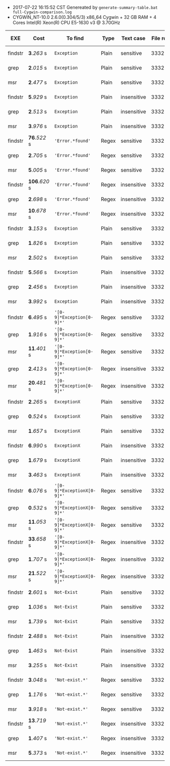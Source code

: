 * 2017-07-22 16:15:52 CST Genereated by ```generate-summary-table.bat full-Cygwin-comparison.log``` 
* CYGWIN_NT-10.0 2.6.0(0.304/5/3) x86_64 Cygwin + 32 GB RAM + 4 Cores Intel(R) Xeon(R) CPU E5-1630 v3 @ 3.70GHz 

| EXE | Cost | To find | Type | Text case | File rows | File size | System Info |
| -- | -- | -- | -- | -- | -- | -- | -- |
| findstr | **3**.*263* s | ```Exception``` | Plain | sensitive | 3332543 | 1.39 GB | CYGWIN_NT |
| grep | **2**.*015* s | ```Exception``` | Plain | sensitive | 3332543 | 1.39 GB | CYGWIN_NT |
| msr | **2**.*477* s | ```Exception``` | Plain | sensitive | 3332543 | 1.39 GB | CYGWIN_NT |
| findstr | **5**.*929* s | ```Exception``` | Plain | insensitive | 3332543 | 1.39 GB | CYGWIN_NT |
| grep | **2**.*513* s | ```Exception``` | Plain | insensitive | 3332543 | 1.39 GB | CYGWIN_NT |
| msr | **3**.*976* s | ```Exception``` | Plain | insensitive | 3332543 | 1.39 GB | CYGWIN_NT |
| findstr | **76**.*522* s | ```'Error.*found'``` | Regex | sensitive | 3332543 | 1.39 GB | CYGWIN_NT |
| grep | **2**.*705* s | ```'Error.*found'``` | Regex | sensitive | 3332543 | 1.39 GB | CYGWIN_NT |
| msr | **5**.*005* s | ```'Error.*found'``` | Regex | sensitive | 3332543 | 1.39 GB | CYGWIN_NT |
| findstr | **106**.*620* s | ```'Error.*found'``` | Regex | insensitive | 3332543 | 1.39 GB | CYGWIN_NT |
| grep | **2**.*698* s | ```'Error.*found'``` | Regex | insensitive | 3332543 | 1.39 GB | CYGWIN_NT |
| msr | **10**.*678* s | ```'Error.*found'``` | Regex | insensitive | 3332543 | 1.39 GB | CYGWIN_NT |
| findstr | **3**.*153* s | ```Exception``` | Plain | sensitive | 3332543 | 1.39 GB | CYGWIN_NT |
| grep | **1**.*826* s | ```Exception``` | Plain | sensitive | 3332543 | 1.39 GB | CYGWIN_NT |
| msr | **2**.*502* s | ```Exception``` | Plain | sensitive | 3332543 | 1.39 GB | CYGWIN_NT |
| findstr | **5**.*566* s | ```Exception``` | Plain | insensitive | 3332543 | 1.39 GB | CYGWIN_NT |
| grep | **2**.*456* s | ```Exception``` | Plain | insensitive | 3332543 | 1.39 GB | CYGWIN_NT |
| msr | **3**.*992* s | ```Exception``` | Plain | insensitive | 3332543 | 1.39 GB | CYGWIN_NT |
| findstr | **6**.*495* s | ```'[0-9]*Exception[0-9]*'``` | Regex | sensitive | 3332543 | 1.39 GB | CYGWIN_NT |
| grep | **1**.*916* s | ```'[0-9]*Exception[0-9]*'``` | Regex | sensitive | 3332543 | 1.39 GB | CYGWIN_NT |
| msr | **11**.*401* s | ```'[0-9]*Exception[0-9]*'``` | Regex | sensitive | 3332543 | 1.39 GB | CYGWIN_NT |
| grep | **2**.*413* s | ```'[0-9]*Exception[0-9]*'``` | Regex | insensitive | 3332543 | 1.39 GB | CYGWIN_NT |
| msr | **20**.*481* s | ```'[0-9]*Exception[0-9]*'``` | Regex | insensitive | 3332543 | 1.39 GB | CYGWIN_NT |
| findstr | **2**.*265* s | ```ExceptionX``` | Plain | sensitive | 3332543 | 1.39 GB | CYGWIN_NT |
| grep | **0**.*524* s | ```ExceptionX``` | Plain | sensitive | 3332543 | 1.39 GB | CYGWIN_NT |
| msr | **1**.*657* s | ```ExceptionX``` | Plain | sensitive | 3332543 | 1.39 GB | CYGWIN_NT |
| findstr | **6**.*990* s | ```ExceptionX``` | Plain | insensitive | 3332543 | 1.39 GB | CYGWIN_NT |
| grep | **1**.*679* s | ```ExceptionX``` | Plain | insensitive | 3332543 | 1.39 GB | CYGWIN_NT |
| msr | **3**.*463* s | ```ExceptionX``` | Plain | insensitive | 3332543 | 1.39 GB | CYGWIN_NT |
| findstr | **6**.*076* s | ```'[0-9]*ExceptionX[0-9]*'``` | Regex | sensitive | 3332543 | 1.39 GB | CYGWIN_NT |
| grep | **0**.*532* s | ```'[0-9]*ExceptionX[0-9]*'``` | Regex | sensitive | 3332543 | 1.39 GB | CYGWIN_NT |
| msr | **11**.*053* s | ```'[0-9]*ExceptionX[0-9]*'``` | Regex | sensitive | 3332543 | 1.39 GB | CYGWIN_NT |
| findstr | **33**.*658* s | ```'[0-9]*ExceptionX[0-9]*'``` | Regex | insensitive | 3332543 | 1.39 GB | CYGWIN_NT |
| grep | **1**.*707* s | ```'[0-9]*ExceptionX[0-9]*'``` | Regex | insensitive | 3332543 | 1.39 GB | CYGWIN_NT |
| msr | **21**.*522* s | ```'[0-9]*ExceptionX[0-9]*'``` | Regex | insensitive | 3332543 | 1.39 GB | CYGWIN_NT |
| findstr | **2**.*601* s | ```Not-Exist``` | Plain | sensitive | 3332543 | 1.39 GB | CYGWIN_NT |
| grep | **1**.*036* s | ```Not-Exist``` | Plain | sensitive | 3332543 | 1.39 GB | CYGWIN_NT |
| msr | **1**.*739* s | ```Not-Exist``` | Plain | sensitive | 3332543 | 1.39 GB | CYGWIN_NT |
| findstr | **2**.*488* s | ```Not-Exist``` | Plain | insensitive | 3332543 | 1.39 GB | CYGWIN_NT |
| grep | **1**.*463* s | ```Not-Exist``` | Plain | insensitive | 3332543 | 1.39 GB | CYGWIN_NT |
| msr | **3**.*255* s | ```Not-Exist``` | Plain | insensitive | 3332543 | 1.39 GB | CYGWIN_NT |
| findstr | **3**.*048* s | ```'Not-exist.*'``` | Regex | sensitive | 3332543 | 1.39 GB | CYGWIN_NT |
| grep | **1**.*176* s | ```'Not-exist.*'``` | Regex | sensitive | 3332543 | 1.39 GB | CYGWIN_NT |
| msr | **3**.*918* s | ```'Not-exist.*'``` | Regex | sensitive | 3332543 | 1.39 GB | CYGWIN_NT |
| findstr | **13**.*719* s | ```'Not-exist.*'``` | Regex | insensitive | 3332543 | 1.39 GB | CYGWIN_NT |
| grep | **1**.*407* s | ```'Not-exist.*'``` | Regex | insensitive | 3332543 | 1.39 GB | CYGWIN_NT |
| msr | **5**.*373* s | ```'Not-exist.*'``` | Regex | insensitive | 3332543 | 1.39 GB | CYGWIN_NT |
